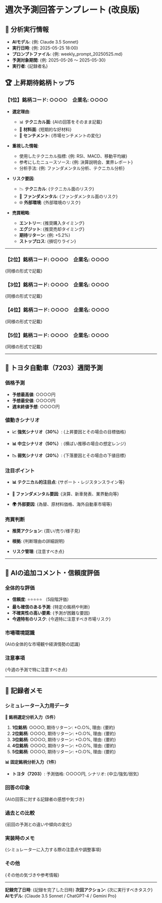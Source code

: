 # 週次予測回答テンプレート (改良版)

## 🤖 分析実行情報
- **AIモデル**: {例: Claude 3.5 Sonnet}
- **実行日時**: {例: 2025-05-25 18:00}
- **プロンプトファイル**: {例: weekly_prompt_20250525.md}
- **予測対象期間**: {例: 2025-05-26 〜 2025-05-30}
- **実行者**: {記録者名}

## 🏆 上昇期待銘柄トップ5

### 【1位】銘柄コード: ○○○○　企業名: ○○○○

- **選定理由**: 
  - 📊 **テクニカル面**: 
    {AIの回答をそのまま記載}
  - 📰 **材料面**: 
    {短期的な好材料}
  - 💭 **センチメント**: 
    {市場センチメントの変化}

- **重視した情報**: 
  - 使用したテクニカル指標: {例: RSI、MACD、移動平均線}
  - 参考にしたニュースソース: {例: 決算説明会、業界レポート}
  - 分析手法: {例: ファンダメンタル分析、テクニカル分析}

- **リスク要因**: 
  - 📉 **テクニカル**: {テクニカル面のリスク}
  - 📰 **ファンダメンタル**: {ファンダメンタル面のリスク}
  - 🌐 **外部環境**: {外部環境のリスク}

- **売買戦略**: 
  - **エントリー**: {推奨購入タイミング}
  - **エグジット**: {推奨売却タイミング}
  - **期待リターン**: {例: +5.2%}
  - **ストップロス**: {損切りライン}

---

### 【2位】銘柄コード: ○○○○　企業名: ○○○○
{同様の形式で記載}

### 【3位】銘柄コード: ○○○○　企業名: ○○○○
{同様の形式で記載}

### 【4位】銘柄コード: ○○○○　企業名: ○○○○
{同様の形式で記載}

### 【5位】銘柄コード: ○○○○　企業名: ○○○○
{同様の形式で記載}

---

## 🚗 トヨタ自動車（7203）週間予測

### 価格予測
- **予想最高値**: ○○○○円
- **予想最安値**: ○○○○円  
- **週末終値予想**: ○○○○円

### 値動きシナリオ
- **📈 強気シナリオ（30%）**: 
  {上昇要因とその場合の目標価格}

- **📊 中立シナリオ（50%）**: 
  {横ばい推移の場合の想定レンジ}

- **📉 弱気シナリオ（20%）**: 
  {下落要因とその場合の下値目標}

### 注目ポイント
- **📊 テクニカル的注目点**: 
  {サポート・レジスタンスライン等}

- **📰 ファンダメンタル要因**: 
  {決算、新車発表、業界動向等}

- **🌍 外部要因**: 
  {為替、原材料価格、海外自動車市場等}

### 売買判断
- **推奨アクション**: {買い/売り/様子見}
- **根拠**: 
  {判断理由の詳細説明}

- **リスク管理**: 
  {注意すべき点}

---

## 💭 AIの追加コメント・信頼度評価

### 全体的な評価
- **信頼度**: ⭐⭐⭐⭐⭐ （5段階評価）
- **最も確信のある予測**: {特定の銘柄や判断}
- **不確実性の高い要素**: {予測が困難な要因}
- **今週特有のリスク**: {今週特に注意すべき市場リスク}

### 市場環境認識
{AIの全体的な市場観や経済情勢の認識}

### 注意事項
{今週の予測で特に注意すべき点}

---

## 📝 記録者メモ

### シミュレーター入力用データ

**🎯 銘柄選定分析入力（5件）**
1. **1位銘柄**: ○○○○, 期待リターン: +○.○%, 理由: {要約}
2. **2位銘柄**: ○○○○, 期待リターン: +○.○%, 理由: {要約}
3. **3位銘柄**: ○○○○, 期待リターン: +○.○%, 理由: {要約}
4. **4位銘柄**: ○○○○, 期待リターン: +○.○%, 理由: {要約}
5. **5位銘柄**: ○○○○, 期待リターン: +○.○%, 理由: {要約}

**📊 固定銘柄分析入力（1件）**
- **トヨタ（7203）**: 予測価格: ○○○○円, シナリオ: {中立/強気/弱気}

### 回答の印象
{AIの回答に対する記録者の感想や気づき}

### 過去との比較
{前回の予測との違いや傾向の変化}

### 実装時のメモ
{シミュレーターに入力する際の注意点や調整事項}

### その他
{その他の気づきや参考情報}

---

**記録完了日時**: {記録を完了した日時}
**次回アクション**: {次に実行すべきタスク}
**AIモデル**: {Claude 3.5 Sonnet / ChatGPT-4 / Gemini Pro}
